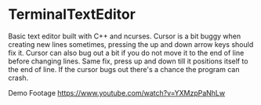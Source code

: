 # TerminalTextEditor
Basic text editor built with C++ and ncurses. 
Cursor is a bit buggy when creating new lines sometimes, pressing the up and down arrow keys should fix it.
Cursor can also bug out a bit if you do not move it to the end of line before changing lines. Same fix, press up and down till it positions itself to the end of line.
If the cursor bugs out there's a chance the program can crash.

Demo Footage
https://www.youtube.com/watch?v=YXMzpPaNhLw
